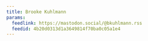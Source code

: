 ```yaml
---
title: Brooke Kuhlmann
params:
  feedlink: https://mastodon.social/@bkuhlmann.rss
  feedid: 4b20d0313d1a3649814f70ba0c05a1e4
---
```

